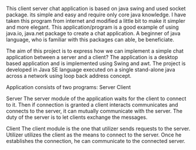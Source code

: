 This client server chat application is based on java swing and used socket package. its simple and easy and require only core java knowledge. I have taken this program from internet and modified a little bit to make it simpler and more elegant.
This application/program is a good example of using java.io, java.net package to create a chat application. A beginner of java language, who is familiar with this packages can able, be beneficiate.


The aim of this project is to express how we can implement a simple chat application between a server and a client? The application is a desktop based application and is implemented using Swing and awt. The project is developed in Java SE language executed on a single stand-alone java across a network using loop back address concept.


Application consists of two programs:
Server
Client


Server
The server module of the application waits for the client to connect to it. Then if connection is granted a client interacts communicates and connects to the server, it can mutually communicate with the server. The duty of the server is to let clients exchange the messages.


Client
The client module is the one that utilizer sends requests to the server. Utilizer utilizes the client as the means to connect to the server. Once he establishes the connection, he can communicate to the connected server.

